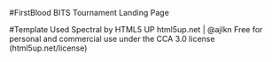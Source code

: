 
#FirstBlood BITS Tournament Landing Page


#Template Used
Spectral by HTML5 UP
html5up.net | @ajlkn
Free for personal and commercial use under the CCA 3.0 license (html5up.net/license)
